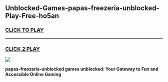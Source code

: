 
## Unblocked-Games-papas-freezeria-unblocked-Play-Free-ho5an
<h3>
<a href="https://premium76.site?title=papas-freezeria-unblocked&ref=09A">CLICK TO PLAY</a></h3>
<hr>

<h3>
<a href="https://premium76.site?title=papas-freezeria-unblocked&ref=09A">CLICK 2 PLAY</a>
  
</h3>

<a href="https://premium76.site?title=papas-freezeria-unblocked&ref=09A"><img src="https://clearcache.store/games.png"></a>


**papas-freezeria-unblocked games unblocked: Your Gateway to Fun and Accessible Online Gaming**

